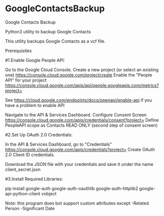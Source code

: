 # GoogleContactsBackup
Google Contacts Backup

Python3 utility to backup Google Contacts

This utility backups Google Contacts as a vcf file.

Prerequisites

#1.Enable Google People API:

Go to the Google Cloud Console. Create a new project (or select an existing one) https://console.cloud.google.com/projectcreate Enable the "People API" for your project https://console.cloud.google.com/apis/api/people.googleapis.com/metrics?project=

See https://cloud.google.com/endpoints/docs/openapi/enable-api if you have a problem to enable API

Navigate to the API & Services Dashboard. Configure Consent Screen https://console.cloud.google.com/apis/credentials/consent?project= Define PeopleAPI scope as Contacts READ ONLY (second step of consent screen)

#2.Set Up OAuth 2.0 Credentials:

In the API & Services Dashboard, go to "Credentials" https://console.cloud.google.com/apis/credentials?project= Create OAuth 2.0 Client ID credentials.

Download the JSON file with your credentials and save it under the name client_secret.json

#3.Install Required Libraries:

pip install google-auth google-auth-oauthlib google-auth-httplib2 google-api-python-client vobject

Note: this program does bot support custom attributes except -Related Person -Significant Date
